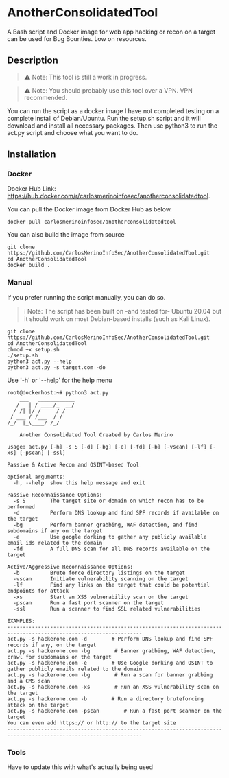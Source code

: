 # AnotherConsolidatedTool

A Bash script and Docker image for web app hacking or recon on a target can be used for Bug Bounties.  Low on resources.

## Description

> ⚠ Note: This tool is still a work in progress.

> ⚠ Note:  You should probably use this tool over a VPN.  VPN recommended.

You can run the script as a docker image I have not completed testing on a complete install of Debian/Ubuntu.  Run the setup.sh script and it will download and install all necessary packages.  Then use python3 to run the act.py script and choose what you want to do.

## Installation

### Docker

Docker Hub Link: https://hub.docker.com/r/carlosmerinoinfosec/anotherconsolidatedtool.

You can pull the Docker image from Docker Hub as below.

```
docker pull carlosmerinoinfosec/anotherconsolidatedtool
```

You can also build the image from source

```
git clone https://github.com/CarlosMerinoInfoSec/AnotherConsolidatedTool.git
cd AnotherConsolidatedTool
docker build .
```

### Manual

If you prefer running the script manually, you can do so.

> ℹ Note: The script has been built on -and tested for- Ubuntu 20.04 but it should work on most Debian-based installs (such as Kali Linux).

```
git clone https://github.com/CarlosMerinoInfoSec/AnotherConsolidatedTool.git
cd AnotherConsolidatedTool
chmod +x setup.sh
./setup.sh
python3 act.py --help
python3 act.py -s target.com -do
```

Use '-h' or '--help' for the help menu

```
root@dockerhost:~# python3 act.py
    ___   ____________
   /   | / ____/_  __/
  / /| |/ /     / /
 / ___ / /___  / /
/_/  |_\____/ /_/

    Another Consolidated Tool Created by Carlos Merino

usage: act.py [-h] -s S [-d] [-bg] [-e] [-fd] [-b] [-vscan] [-lf] [-xs] [-pscan] [-ssl]

Passive & Active Recon and OSINT-based Tool

optional arguments:
  -h, --help  show this help message and exit

Passive Reconnaissance Options:
  -s S        The target site or domain on which recon has to be performed
  -d          Perform DNS lookup and find SPF records if available on the target
  -bg         Perform banner grabbing, WAF detection, and find subdomains if any on the target
  -e          Use google dorking to gather any publicly available email ids related to the domain
  -fd         A full DNS scan for all DNS records available on the target

Active/Aggressive Reconnaissance Options:
  -b          Brute force directory listings on the target
  -vscan      Initiate vulnerability scanning on the target
  -lf         Find any links on the target that could be potential endpoints for attack
  -xs         Start an XSS vulnerability scan on the target
  -pscan      Run a fast port scanner on the target
  -ssl        Run a scanner to find SSL related vulnerabilities

EXAMPLES:
------------------------------------------------------------------------------------------------------------------
act.py -s hackerone.com -d        # Perform DNS lookup and find SPF records if any, on the target
act.py -s hackerone.com -bg        # Banner grabbing, WAF detection, crawl for subdomains on the target
act.py -s hackerone.com -e        # Use Google dorking and OSINT to gather publicly emails related to the domain
act.py -s hackerone.com -bg        # Run a scan for banner grabbing and a CMS scan
act.py -s hackerone.com -xs        # Run an XSS vulnerability scan on the target
act.py -s hackerone.com -b        # Run a directory bruteforcing attack on the target
act.py -s hackerone.com -pscan        # Run a fast port scanner on the target
You can even add https:// or http:// to the target site
------------------------------------------------------------------------------------------------------------------
```

### Tools
Have to update this with what's actually being used